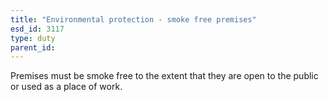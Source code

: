 ```yaml
---
title: "Environmental protection - smoke free premises"
esd_id: 3117
type: duty
parent_id:  
---
```


Premises must be smoke free to the extent that they are open to the public or used as a place of work.  

